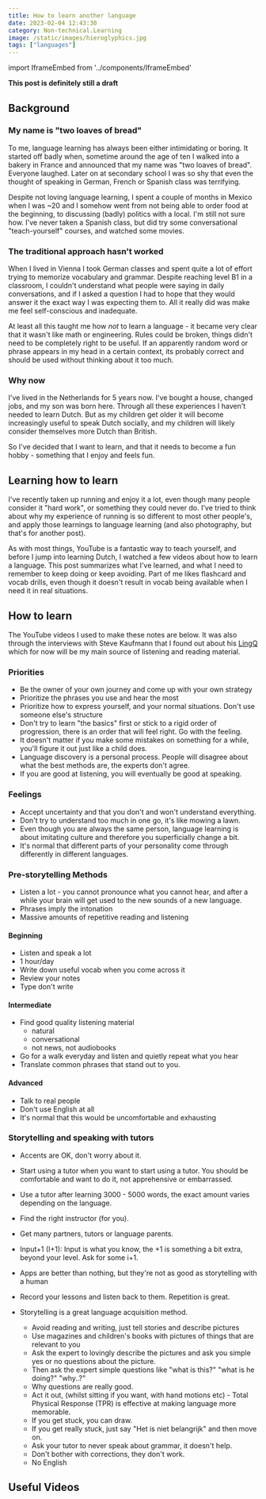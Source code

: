 ```yaml
---
title: How to learn another language
date: 2023-02-04 12:43:30
category: Non-technical.Learning
image: /static/images/hieroglyphics.jpg
tags: ["languages"]
---
```


import IframeEmbed from '../components/IframeEmbed'

**This post is definitely still a draft**
<TOCInline toc={props.toc} exclude='Contents' toHeading={2} />

## Background

### My name is "two loaves of bread"

To me, language learning has always been either intimidating or boring. It started off badly when,
sometime around the age of ten I walked into a bakery in France and announced that my name was "two
loaves of bread". Everyone laughed. Later on at secondary school I was so shy that even the thought
of speaking in German, French or Spanish class was terrifying.

Despite not loving language learning, I spent a couple of months in Mexico when I was ~20 and I
somehow went from not being able to order food at the beginning, to discussing (badly) politics with
a local. I'm still not sure how. I've never taken a Spanish class, but did try some conversational
"teach-yourself" courses, and watched some movies.

### The traditional approach hasn't worked

When I lived in Vienna I took German classes and spent quite a lot of effort trying to memorize
vocabulary and grammar. Despite reaching level B1 in a classroom, I couldn't understand what people
were saying in daily conversations, and if I asked a question I had to hope that they would answer
it the exact way I was expecting them to. All it really did was make me feel self-conscious and
inadequate.

At least all this taught me how _not_ to learn a language - it became very clear that it wasn't like
math or engineering. Rules could be broken, things didn't need to be completely right to be useful.
If an apparently random word or phrase appears in my head in a certain context, its probably correct
and should be used without thinking about it too much.

### Why now

I've lived in the Netherlands for 5 years now. I've bought a house, changed jobs, and my son was
born here. Through all these experiences I haven't needed to learn Dutch. But as my children get
older it will become increasingly useful to speak Dutch socially, and my children will likely
consider themselves more Dutch than British.

So I've decided that I want to learn, and that it needs to become a fun hobby - something that I
enjoy and feels fun.

## Learning how to learn

I've recently taken up running and enjoy it a lot, even though many people consider it "hard work",
or something they could never do. I've tried to think about why my experience of running is so
different to most other people's, and apply those learnings to language learning (and also
photography, but that's for another post).

As with most things, YouTube is a fantastic way to teach yourself, and before I jump into learning
Dutch, I watched a few videos about how to learn a language. This post summarizes what I've learned, and what I
need to remember to keep doing or keep avoiding. Part of me likes flashcard and vocab drills, even though it doesn't result
in vocab being available when I need it in real situations.

## How to learn

The YouTube videos I used to make these notes are below. It was also through the interviews with
Steve Kaufmann that I found out about his [LingQ](https://www.lingq.com/en/) which for now will be
my main source of listening and reading material.

### Priorities

- Be the owner of your own journey and come up with your own strategy
- Prioritize the phrases you use and hear the most
- Prioritize how to express yourself, and your normal situations. Don't use someone else's structure
- Don't try to learn "the basics" first or stick to a rigid order of progression, there is an order that will feel right. Go with the feeling.
- It doesn't matter if you make some mistakes on something for a while, you'll figure it out just like a child does.
- Language discovery is a personal process. People will disagree about what the best methods are,
  the experts don't agree.
- If you are good at listening, you will eventually be good at speaking.

### Feelings

- Accept uncertainty and that you don't and won't understand everything.
- Don't try to understand too much in one go, it's like mowing a lawn.
- Even though you are always the same person, language learning is about imitating culture and
  therefore you superficially change a bit.
- It's normal that different parts of your personality come through differently in different languages.

### Pre-storytelling Methods

- Listen a lot - you cannot pronounce what you cannot hear, and after a while your brain will get
  used to the new sounds of a new language.
- Phrases imply the intonation
- Massive amounts of repetitive reading and listening

#### Beginning

- Listen and speak a lot
- 1 hour/day
- Write down useful vocab when you come across it
- Review your notes
- Type don't write

#### Intermediate

- Find good quality listening material
  - natural
  - conversational
  - not news, not audiobooks
- Go for a walk everyday and listen and quietly repeat what you hear
- Translate common phrases that stand out to you.

#### Advanced

- Talk to real people
- Don't use English at all
- It's normal that this would be uncomfortable and exhausting

### Storytelling and speaking with tutors

- Accents are OK, don't worry about it.
- Start using a tutor when you want to start using a tutor. You should be comfortable and want to do
  it, not apprehensive or embarrassed.
- Use a tutor after learning 3000 - 5000 words, the exact amount varies depending on the
  language.
- Find the right instructor (for you).
- Get many partners, tutors or language parents.
- Input+1 (I+1): Input is what you know, the +1 is something a bit extra, beyond your level. Ask for
  some i+1.
- Apps are better than nothing, but they're not as good as storytelling with a human
- Record your lessons and listen back to them. Repetition is great.

- Storytelling is a great language acquisition method.
  - Avoid reading and writing, just tell stories and describe pictures
  - Use magazines and children's books with pictures of things that are relevant to you
  - Ask the expert to lovingly describe the pictures and ask you simple yes or no questions about the
    picture.
  - Then ask the expert simple questions like "what is this?" "what is he doing?" "why..?"
  - Why questions are really good.
  - Act it out, (whilst sitting if you want, with hand motions etc) - Total Physical Response (TPR)
    is effective at making language more memorable.
  - If you get stuck, you can draw.
  - If you get really stuck, just say "Het is niet belangrijk" and then move on.
  - Ask your tutor to never speak about grammar, it doesn't help.
  - Don't bother with corrections, they don't work.
  - No English

## Useful Videos

<IframeEmbed type='youtube' src='https://youtube.com/embed/illApgaLgGA' />
<IframeEmbed type='youtube' src='https://youtube.com/embed/qYsHLUAlH_8' />
<IframeEmbed type='youtube' src='https://youtube.com/embed/3i1lNJPY-4Q' />
<IframeEmbed type='youtube' src='https://youtube.com/embed/zw4WAXw5j4g' />
